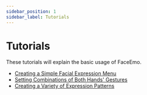 ```yaml
---
sidebar_position: 1
sidebar_label: Tutorials
---
```


# Tutorials

These tutorials will explain the basic usage of FaceEmo.

* [Creating a Simple Facial Expression Menu](simple-menu/)
* [Setting Combinations of Both Hands' Gestures](complex-menu/)
* [Creating a Variety of Expression Patterns](many-modes/)
